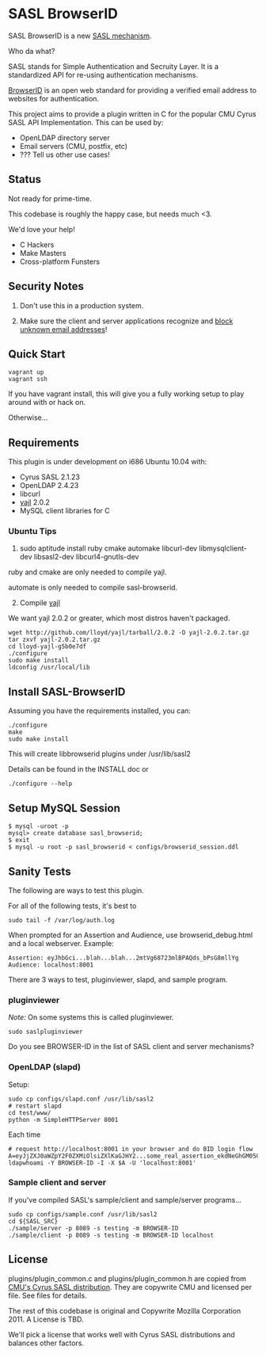 # SASL BrowserID #
SASL BrowserID is a new [SASL mechanism](http://asg.web.cmu.edu/sasl/sasl-library.html).

Who da what?

SASL stands for Simple Authentication and Secruity Layer. It is a standardized API for re-using authentication mechanisms.

[BrowserID](https://browserid.org) is an open web standard for providing a verified email address to websites for authentication.

This project aims to provide a plugin written in C for the popular CMU Cyrus SASL API Implementation. This can be used by:

* OpenLDAP directory server
* Email servers (CMU, postfix, etc)
* ??? Tell us other use cases!

## Status ##
Not ready for prime-time.

This codebase is roughly the happy case, but needs much <3.

We'd love your help!

* C Hackers
* Make Masters
* Cross-platform Funsters

## Security Notes ##

1. Don't use this in a production system.

2. Make sure the client and server applications recognize and 
[block unknown email addresses](docs/security_block_unknown_email.md)!

## Quick Start ##

    vagrant up
    vagrant ssh

If you have vagrant install, this will give you a fully working setup to play
around with or hack on.

Otherwise...

## Requirements ##
This plugin is under development on i686 Ubuntu 10.04 with:

* Cyrus SASL 2.1.23
* OpenLDAP 2.4.23
* libcurl
* [yajl](https://github.com/lloyd/yajl) 2.0.2
* MySQL client libraries for C

### Ubuntu Tips ###
1) sudo aptitude install ruby cmake automake libcurl-dev libmysqlclient-dev libsasl2-dev libcurl4-gnutls-dev

ruby and cmake are only needed to compile yajl.

automate is only needed to compile sasl-browserid.

2) Compile [yajl](https://lloyd.github.com/yajl/)

We want yajl 2.0.2 or greater, which most distros haven't packaged.

    wget http://github.com/lloyd/yajl/tarball/2.0.2 -O yajl-2.0.2.tar.gz
    tar zxvf yajl-2.0.2.tar.gz
    cd lloyd-yajl-g5b0e7df
    ./configure
    sudo make install
    ldconfig /usr/local/lib

## Install SASL-BrowserID ##

Assuming you have the requirements installed, you can:

    ./configure
    make
    sudo make install

This will create libbrowserid plugins under /usr/lib/sasl2

Details can be found in the INSTALL doc or 

    ./configure --help

## Setup MySQL Session ##

    $ mysql -uroot -p
    mysql> create database sasl_browserid;
    $ exit
    $ mysql -u root -p sasl_browserid < configs/browserid_session.ddl

## Sanity Tests ##

The following are ways to test this plugin.

For all of the following tests, it's best to

    sudo tail -f /var/log/auth.log

When prompted for an Assertion and Audience, use browserid_debug.html and a local webserver. Example:

    Assertion: eyJhbGci...blah...blah...2mtVg68723mlBPAQds_bPsG8mllYg
    Audience: localhost:8001

There are 3 ways to test, pluginviewer, slapd, and sample program.

### pluginviewer ###

*Note:* On some systems this is called pluginviewer.

    sudo saslpluginviewer

Do you see BROWSER-ID in the list of SASL client and server mechanisms?

### OpenLDAP (slapd) ###

Setup:

    sudo cp configs/slapd.conf /usr/lib/sasl2
    # restart slapd
    cd test/www/
    python -m SimpleHTTPServer 8001

Each time

    # request http://localhost:8001 in your browser and do BID login flow
    A=eyJjZXJ0aWZpY2F0ZXMiOlsiZXlKaGJHY2...some_real_assertion_ekdNeGhGM05CM3diUXV6UzC
    ldapwhoami -Y BROWSER-ID -I -X $A -U 'localhost:8001'

### Sample client and server ###
If you've compiled SASL's sample/client and sample/server programs...

    sudo cp configs/sample.conf /usr/lib/sasl2
    cd ${SASL_SRC}
    ./sample/server -p 8089 -s testing -m BROWSER-ID
    ./sample/client -p 8089 -s testing -m BROWSER-ID localhost


## License ##
plugins/plugin_common.c and plugins/plugin_common.h are copied from [CMU's Cyrus SASL distribution](http://ftp.andrew.cmu.edu/pub/cyrus-mail/).
They are copywrite CMU and licensed per file. See files for details.

The rest of this codebase is original and Copywrite Mozilla Corporation 2011.
A License is TBD.

We'll pick a license that works well with Cyrus SASL distributions and balances other factors.